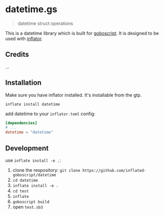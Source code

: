 # datetime.gs

> datetime struct operations

This is a datetime library which is built for [goboscript](https://github.com/aspizu/goboscript).
It is designed to be used with [inflator](https://github.com/inflated-goboscript/inflator).

## Credits

...

## Installation

Make sure you have inflator installed. It's installable from the gtp.

`inflate install datetime`

add datetime to your `inflator.toml` config:
```toml
[dependencies]
# ...
datetime = "datetime"
```

## Development

use `inflate install -e .`:

1. clone the respository: `git clone https://github.com/inflated-goboscript/datetime`
2. `cd datetime`
3. `inflate install -e .`
4. `cd test`
5. `inflate`
6. `goboscript build`
7. open `test.sb3`
